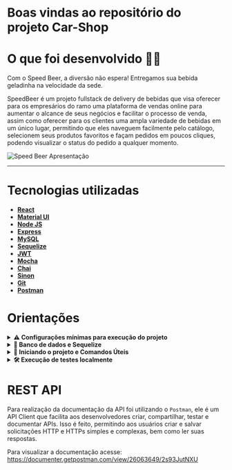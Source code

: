 # Boas vindas ao repositório do projeto Car-Shop
 # O que foi desenvolvido  👨‍💻 

  Com o Speed Beer, a diversão não espera! Entregamos sua bebida geladinha na velocidade da sede.

  SpeedBeer é um projeto fullstack de delivery de bebidas que visa oferecer para os empresários do ramo uma plataforma de vendas online para aumentar o alcance de seus negócios e facilitar o processo de venda, assim como oferecer para os clientes uma ampla variedade de bebidas em um único lugar, permitindo que eles naveguem facilmente pelo catálogo, selecionem seus produtos favoritos e façam pedidos em poucos cliques, podendo visualizar o status do pedido a qualquer momento.

  ![Speed Beer Apresentação](/SpeedBeer-Vídeo.gif)
 
  ---

# Tecnologias utilizadas <a name="tecnologias"></a>

- [**React**](https://legacy.reactjs.org/docs/getting-started.html)
- [**Material UI**](https://mui.com/)
- [**Node JS**](https://nodejs.org/pt-br/)
- [**Express**](https://expressjs.com/pt-br/)
- [**MySQL**](https://www.mysql.com/)
- [**Sequelize**](https://sequelize.org/)
- [**JWT**](https://jwt.io/)
- [**Mocha**](https://mochajs.org/)
- [**Chai**](https://www.chaijs.com)
- [**Sinon**](https://sinonjs.org/)
- [**Git**](https://git-scm.com/)
- [**Postman**](https://www.postman.com/downloads/)


# Orientações <a name="orientacoes"></a>


<details>
<summary><strong> ⚠️ Configurações mínimas para execução do projeto</strong></summary><br />

➡️ O `node` deve ter versão igual ou superior à `16.14.0 LTS`:
  - Para instalar o nvm, [acesse esse link](https://github.com/nvm-sh/nvm#installing-and-updating);
  - Rode os comandos abaixo para instalar a versão correta de `node` e usá-la:
    - `nvm install 16.14 --lts`
    - `nvm use 16.14`
    - `nvm alias default 16.14`

</details>

<details>
  <summary>
    <strong>🏦 Banco de dados e Sequelize</strong>
  </summary><br>

  Para o banco de dados, foi utilizado o ORM `Sequelize`, que fará interface com o `MySQL` com base no Diagrama ER a seguir:

  [Diagrama de ER](Diagrama-ER.png)

</details>

<details>
<summary><strong> 🔰 Iniciando o projeto e Comandos Úteis</strong></summary><br />

  1. Clone o repositório
  * `git clone git@github.com:luizfilipelgs/SpeedBeer-App-Delivery-Fullstack.git`

  2. Entre na pasta do repositório que você acabou de clonar:
  * `cd SpeedBeer-App-Delivery-Fullstack`

  3. Instale as dependências e rode o Sequelize.
  * `npm run dev:prestart`

  * dev:prestart: A partir da raiz, esse comando faz o processo de instalação de dependências (npm i) nos dois projetos (./front-end e ./back-end) e roda o Sequelize no ./back-end (lembrar de configurar o .env no mesmo);

  4. Inicialize o servidor.
  * Dentro do projeto, vá para a pasta do back-end `cd back-end/`
  * Execute `npm run dev` para inicializar o servidor 
  * Aparecerá no terminal a mensagem `Api rodando na porta 3001`
  * Porta Back-End - http://localhost:3001

  5. Inicialize a aplicação.
  * Dentro do projeto, vá para a pasta do Front-end `cd front-end/`
  * Execute `npm start` 
  * Uma aba será aberta em seu navegador com a aplicação rodando na porta 3000.
  * Porta Front-End - http://localhost:3000

  6. Resetando Banco de Dados.
   
  * `npm run db:reset`
  * db:reset: Roda os scripts do Sequelize restaurando o banco de dados de desenvolvimento (final -dev). Utilize esse script caso ocorra algum problema no seu banco local;

  * `npm run db:reset:debug`
  * db:reset:debug: Roda os scripts do Sequelize restaurando o banco de dados de desenvolvimento (final -dev). Utilize esse script caso ocorra algum problema no seu banco local. Esse comando também é capaz de retornar informações detalhadas de erros (quando ocorrerem no processo);
  -
</details>

<details>
  <summary><strong>🛠 Execução de testes localmente</strong></summary>

  Para executar os testes localmente, basta executar na pasta de back-end o comando `npm run test:coverage`.

  Você verá a lista de testes aprovados e a tabela de cobertura deles.
  <br>
</details>

# REST API <a name="rest-api"></a>

  Para realização da documentação da API foi utilizando o `Postman`, ele é um API Client que facilita aos desenvolvedores criar, compartilhar, testar e documentar APIs. Isso é feito, permitindo aos usuários criar e salvar solicitações HTTP e HTTPs simples e complexas, bem como ler suas respostas.

  Para visualizar a documentação acesse: https://documenter.getpostman.com/view/26063649/2s93JutNXU
